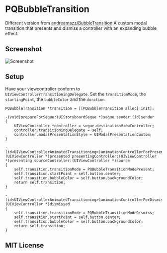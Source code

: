 # PQBubbleTransition

Different version from [andreamazz/BubbleTransition](https://github.com/andreamazz/BubbleTransition).A custom modal transition that presents and dismiss a controller with an expanding bubble effect.

## Screenshot

![Screenshot](https://github.com/misuqian/PQBubbleTransition/blob/master/DemoGIF.gif)

## Setup
Have your viewcontroller conform to `UIViewControllerTransitioningDelegate`. Set the `transitionMode`, the `startingPoint`, the `bubbleColor` and the `duration`.
```Object-C
PQBubbleTransition *transition = [[PQBubbleTransition alloc] init];

-(void)prepareForSegue:(UIStoryboardSegue *)segue sender:(id)sender
{
    UIViewController *controller = segue.destinationViewController;
    controller.transitioningDelegate = self;
    controller.modalPresentationStyle = UIModalPresentationCustom;
}

-(id<UIViewControllerAnimatedTransitioning>)animationControllerForPresentedController:(UIViewController *)presented presentingController:(UIViewController *)presenting sourceController:(UIViewController *)source
{
    self.transition.transitionMode = PQBubbleTransitionModePresent;
    self.transition.startPoint = self.button.center;
    self.transition.bubbleColor = self.button.backgroundColor;
    return self.transition;
}

-(id<UIViewControllerAnimatedTransitioning>)animationControllerForDismissedController:(UIViewController *)dismissed
{
    self.transition.transitionMode = PQBubbleTransitionModeDismiss;
    self.transition.startPoint = self.button.center;
    self.transition.bubbleColor = self.button.backgroundColor;
    return self.transition;
}
```
## MIT License

